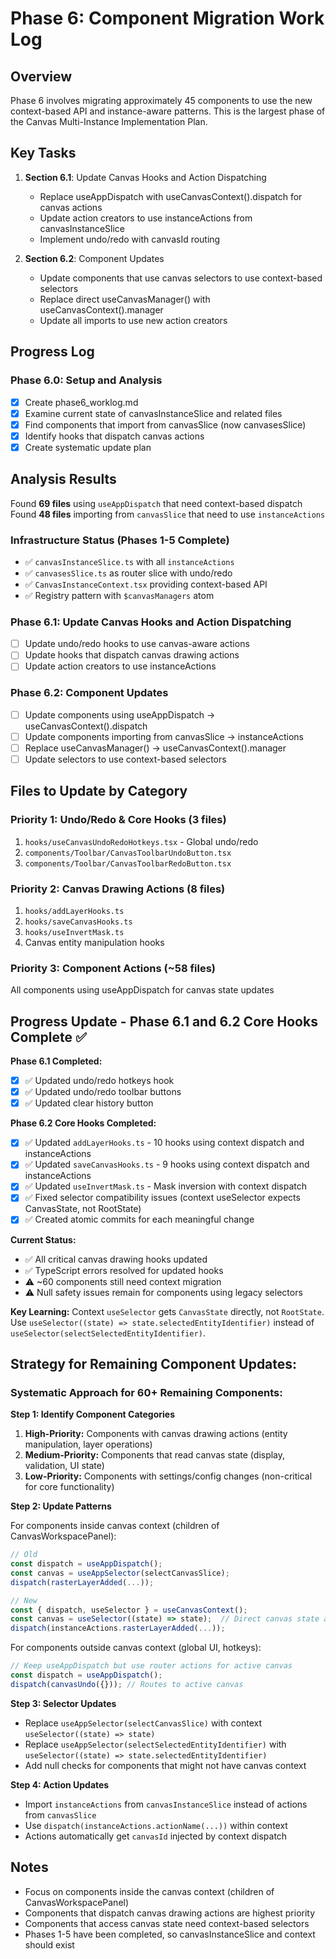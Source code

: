 # Phase 6: Component Migration Work Log

## Overview
Phase 6 involves migrating approximately 45 components to use the new context-based API and instance-aware patterns. This is the largest phase of the Canvas Multi-Instance Implementation Plan.

## Key Tasks
1. **Section 6.1**: Update Canvas Hooks and Action Dispatching
   - Replace useAppDispatch with useCanvasContext().dispatch for canvas actions
   - Update action creators to use instanceActions from canvasInstanceSlice
   - Implement undo/redo with canvasId routing

2. **Section 6.2**: Component Updates
   - Update components that use canvas selectors to use context-based selectors
   - Replace direct useCanvasManager() with useCanvasContext().manager
   - Update all imports to use new action creators

## Progress Log

### Phase 6.0: Setup and Analysis
- [x] Create phase6_worklog.md
- [x] Examine current state of canvasInstanceSlice and related files
- [x] Find components that import from canvasSlice (now canvasesSlice)
- [x] Identify hooks that dispatch canvas actions
- [x] Create systematic update plan

## Analysis Results
Found **69 files** using `useAppDispatch` that need context-based dispatch
Found **48 files** importing from `canvasSlice` that need to use `instanceActions`

### Infrastructure Status (Phases 1-5 Complete)
- ✅ `canvasInstanceSlice.ts` with all `instanceActions`
- ✅ `canvasesSlice.ts` as router slice with undo/redo
- ✅ `CanvasInstanceContext.tsx` providing context-based API
- ✅ Registry pattern with `$canvasManagers` atom

### Phase 6.1: Update Canvas Hooks and Action Dispatching
- [ ] Update undo/redo hooks to use canvas-aware actions
- [ ] Update hooks that dispatch canvas drawing actions
- [ ] Update action creators to use instanceActions

### Phase 6.2: Component Updates
- [ ] Update components using useAppDispatch → useCanvasContext().dispatch
- [ ] Update components importing from canvasSlice → instanceActions
- [ ] Replace useCanvasManager() → useCanvasContext().manager
- [ ] Update selectors to use context-based selectors

## Files to Update by Category

### Priority 1: Undo/Redo & Core Hooks (3 files)
1. `hooks/useCanvasUndoRedoHotkeys.tsx` - Global undo/redo
2. `components/Toolbar/CanvasToolbarUndoButton.tsx`
3. `components/Toolbar/CanvasToolbarRedoButton.tsx`

### Priority 2: Canvas Drawing Actions (8 files)  
1. `hooks/addLayerHooks.ts`
2. `hooks/saveCanvasHooks.ts`
3. `hooks/useInvertMask.ts`
4. Canvas entity manipulation hooks

### Priority 3: Component Actions (~58 files)
All components using useAppDispatch for canvas state updates

## Progress Update - Phase 6.1 and 6.2 Core Hooks Complete ✅
**Phase 6.1 Completed:**
- [x] ✅ Updated undo/redo hotkeys hook  
- [x] ✅ Updated undo/redo toolbar buttons
- [x] ✅ Updated clear history button

**Phase 6.2 Core Hooks Completed:**
- [x] ✅ Updated `addLayerHooks.ts` - 10 hooks using context dispatch and instanceActions
- [x] ✅ Updated `saveCanvasHooks.ts` - 9 hooks using context dispatch and instanceActions  
- [x] ✅ Updated `useInvertMask.ts` - Mask inversion with context dispatch
- [x] ✅ Fixed selector compatibility issues (context useSelector expects CanvasState, not RootState)
- [x] ✅ Created atomic commits for each meaningful change

**Current Status:**
- ✅ All critical canvas drawing hooks updated
- ✅ TypeScript errors resolved for updated hooks
- ⚠️ ~60 components still need context migration
- ⚠️ Null safety issues remain for components using legacy selectors

**Key Learning:** 
Context `useSelector` gets `CanvasState` directly, not `RootState`. 
Use `useSelector((state) => state.selectedEntityIdentifier)` instead of `useSelector(selectSelectedEntityIdentifier)`.

## Strategy for Remaining Component Updates:

### Systematic Approach for 60+ Remaining Components:

**Step 1: Identify Component Categories**
1. **High-Priority:** Components with canvas drawing actions (entity manipulation, layer operations)
2. **Medium-Priority:** Components that read canvas state (display, validation, UI state)
3. **Low-Priority:** Components with settings/config changes (non-critical for core functionality)

**Step 2: Update Patterns**

For components inside canvas context (children of CanvasWorkspacePanel):
```typescript
// Old
const dispatch = useAppDispatch();
const canvas = useAppSelector(selectCanvasSlice);
dispatch(rasterLayerAdded(...));

// New  
const { dispatch, useSelector } = useCanvasContext();
const canvas = useSelector((state) => state);  // Direct canvas state access
dispatch(instanceActions.rasterLayerAdded(...));
```

For components outside canvas context (global UI, hotkeys):
```typescript
// Keep useAppDispatch but use router actions for active canvas
const dispatch = useAppDispatch();
dispatch(canvasUndo({})); // Routes to active canvas
```

**Step 3: Selector Updates**
- Replace `useAppSelector(selectCanvasSlice)` with context `useSelector((state) => state)`
- Replace `useAppSelector(selectSelectedEntityIdentifier)` with `useSelector((state) => state.selectedEntityIdentifier)`
- Add null checks for components that might not have canvas context

**Step 4: Action Updates**  
- Import `instanceActions` from `canvasInstanceSlice` instead of actions from `canvasSlice`
- Use `dispatch(instanceActions.actionName(...))` within context
- Actions automatically get `canvasId` injected by context dispatch

## Notes
- Focus on components inside the canvas context (children of CanvasWorkspacePanel)
- Components that dispatch canvas drawing actions are highest priority
- Components that access canvas state need context-based selectors
- Phases 1-5 have been completed, so canvasInstanceSlice and context should exist